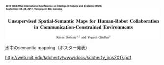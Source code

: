 ![論文](https://github.com/soraKING44/survey_paper/blob/images/semantic_mapping/under_water/Unsupervised%20Spatial-Semantic%20Maps%20for%20Human-Robot%20Collaboration%20in%20Communication-Constrained%20Environments.png)

水中のsemantic mapping（ポスター発表）

http://web.mit.edu/kdoherty/www/docs/kdoherty_iros2017.pdf
